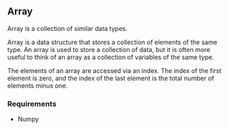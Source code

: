 ## Array

<p> Array is a collection of similar data types. </p>

<p> Array is a data structure that stores a collection of elements of the same type. An array is used to store a collection of data, but it is often more useful to think of an array as a collection of variables of the same type. </p>

<p> The elements of an array are accessed via an index. The index of the first element is zero, and the index of the last element is the total number of elements minus one. </p>

<h3> Requirements </h3>

<ul>

<li> Numpy </li>

</ul>
